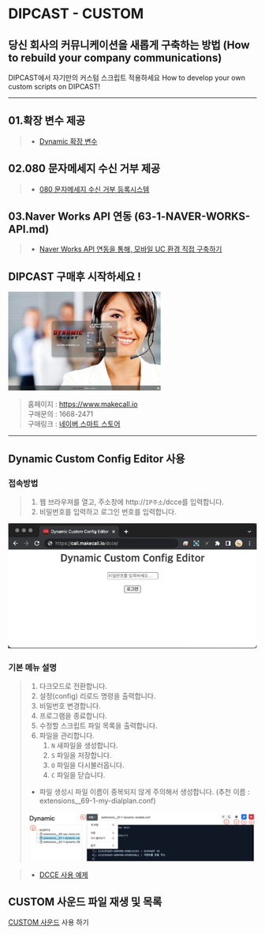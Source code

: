 # DIPCAST - CUSTOM 

## 당신 회사의 커뮤니케이션을 새롭게 구축하는 방법 (How to rebuild your company communications)

DIPCAST에서 자기만의 커스텀 스크립트 적용하세요
How to develop your own custom scripts on DIPCAST!
***

## 01.확장 변수 제공
> * [Dynamic 확장 변수](61-1-VARIABLE.md)

## 02.080 문자메세지 수신 거부 제공
> * [080 문자메세지 수신 거부 등록시스템](62-1-080DND.md)

## 03.Naver Works API 연동 (63-1-NAVER-WORKS-API.md)
> * [Naver Works API 연동을 통해, 모바일 UC 환경 직접 구축하기](63-1-NAVER-WORKS-API.md)

## DIPCAST 구매후 시작하세요 !

<img src="resources/images/login-bg.png" width="309" height="200"/><br>     
> 홈페이지 : https://www.makecall.io     
> 구매문의 : 1668-2471     
> 구매링크 : [네이버 스마트 스토어](https://smartstore.naver.com/olssoo/)     
***

## Dynamic Custom Config Editor 사용
### 접속방법
> 1. 웹 브라우져를 열고, 주소창에 http://```IP주소```/dcce를 입력합니다. 
> 1. 비밀번호를 입력하고 로그인 번호를 입력합니다.
<img src="resources/images/dcce-login.png">

### 기본 메뉴 설명
> 1. 다크모드로 전환합니다.
> 1. 설정(config) 리로드 명령을 출력합니다.
> 1. 비밀번호 변경합니다.
> 1. 프로그램을 종료합니다.
> 1. 수정할 스크립트 파일 목록을 출력합니다.
> 1. 파일을 관리합니다.
>       1. ```N``` 새파일을 생성합니다.
>       1. ```S``` 파일을 저장합니다.
>       1. ```O``` 파일을 다시불러옵니다.
>       1. ```C``` 파일을 닫습니다.
>
> * 파일 생성시 파일 이름이 중복되지 않게 주의해서 생성합니다. (추천 이름 : extensions__69-1-my-dialplan.conf)
> <img src="resources/images/dcce-menu.png">

> * [DCCE 사용 예제](EXAMPLE.md)
## CUSTOM 사운드 파일 재생 및 목록
[CUSTOM 사운드](SOUND.md) 사용 하기
